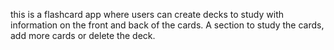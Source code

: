 this is a flashcard app where users can create decks to study with information on the front and back of the cards. A section to study the cards, add more cards or delete the deck. 